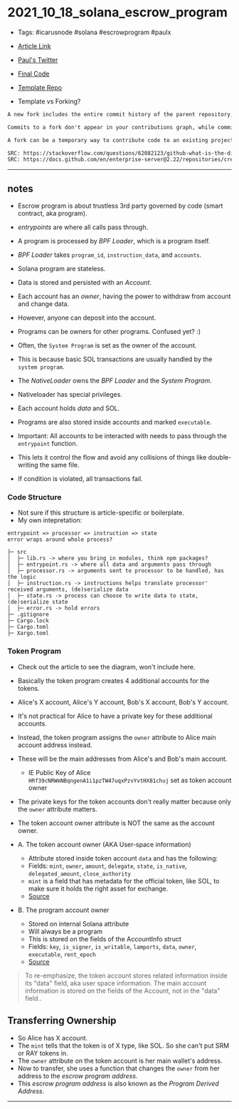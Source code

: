 # 2021_10_18_solana_escrow_program

- Tags: #icarusnode #solana #escrowprogram #paulx

- [Article Link](https://paulx.dev/blog/2021/01/14/programming-on-solana-an-introduction/)
- [Paul's Twitter](https://twitter.com/paulxpaulxpaulx)
- [Final Code](https://github.com/paul-schaaf/solana-escrow)
- [Template Repo](https://github.com/mvines/solana-bpf-program-template)

- Template vs Forking?

```txt
A new fork includes the entire commit history of the parent repository, while a repository created from a template starts with a single commit.

Commits to a fork don't appear in your contributions graph, while commits to a repository created from a template do appear in your contribution graph.

A fork can be a temporary way to contribute code to an existing project, while creating a repository from a template starts a new project quickly.

SRC: https://stackoverflow.com/questions/62082123/github-what-is-the-difference-between-template-and-fork-concepts-and-when-to-us
SRC: https://docs.github.com/en/enterprise-server@2.22/repositories/creating-and-managing-repositories/creating-a-repository-from-a-template
```

---

## notes

- Escrow program is about trustless 3rd party governed by code (smart contract, aka program).
- _entrypoints_ are where all calls pass through.

- A program is processed by _BPF Loader_, which is a program itself.
- _BPF Loader_ takes `program_id`, `instruction_data`, and `accounts`.

- Solana program are stateless.
- Data is stored and persisted with an _Account_.
- Each account has an _owner_, having the power to withdraw from account and change data.
- However, anyone can deposit into the account.

- Programs can be owners for other programs. Confused yet? :)
- Often, the `System Program` is set as the owner of the account.
- This is because basic SOL transactions are usually handled by the `system program`.

- The _NativeLoader_ owns the _BPF Loader_ and the _System Program_.
- Nativeloader has special privileges.

- Each account holds _data_ and SOL.
- Programs are also stored inside accounts and marked `executable`.

- Important: All accounts to be interacted with needs to pass through the `entrypoint` function.
- This lets it control the flow and avoid any collisions of things like double-writing the same file.
- If condition is violated, all transactions fail.

### Code Structure

- Not sure if this structure is article-specific or boilerplate.
- My own intepretation:

```text
entrypoint => processor => instruction => state
error wraps around whole process?

├─ src
│  ├─ lib.rs -> where you bring in modules, think npm packages?
│  ├─ entrypoint.rs -> where all data and arguments pass through
│  ├─ processor.rs -> arguments sent to processor to be handled, has the logic
│  ├─ instruction.rs -> instructions helps translate processor' received arguments, (de)serialize data
│  ├─ state.rs -> process can choose to write data to state, (de)serialize state
│  ├─ error.rs -> hold errors
├─ .gitignore
├─ Cargo.lock
├─ Cargo.toml
├─ Xargo.toml
```

### Token Program

- Check out the article to see the diagram, won't include here.
- Basically the token program creates 4 additional accounts for the tokens.
- Alice's X account, Alice's Y account, Bob's X account, Bob's Y account.

- It's not practical for Alice to have a private key for these additional accounts.
- Instead, the token program assigns the `owner` attribute to Alice main account address instead.
- These will be the main addresses from Alice's and Bob's main account.
  - IE Public Key of Alice `HRf39cNRWmNBqngenA1i1pzTW47uqxPzvYvtHX81chuj` set as token account owner
- The private keys for the token accounts don't really matter because only the `owner` attribute matters.

- The token account owner attribute is NOT the same as the account owner.

- A. The token account owner (AKA User-space information)

  - Attribute stored inside token account `data` and has the following:
  - Fields: `mint`, `owner`, `amount`, `delegate`, `state`, `is_native`, `delegated_amount`, `close_authority`
  - `mint` is a field that has metadata for the official token, like SOL, to make sure it holds the right asset for exchange.
  - [Source](https://github.com/solana-labs/solana-program-library/blob/80e29ef6b9a081d457849a2ca42db50d7da0e37e/token/program/src/state.rs#L86)

- B. The program account owner

  - Stored on internal Solana attribute
  - Will always be a program
  - This is stored on the fields of the AccountInfo struct
  - Fields: `key`, `is_signer`, `is_writable`, `lamports`, `data`, `owner`, `executable`, `rent_epoch`
  - [Source](https://docs.rs/solana-program/1.5.0/solana_program/account_info/struct.AccountInfo.html#fields)

> To re-emphasize, the token account stores related information inside its "data" field, aka user space information. The main account information is stored on the fields of the Account, not in the "data" field..

## Transferring Ownership

- So Alice has X account.
- The `mint` tells that the token is of X type, like SOL. So she can't put SRM or RAY tokens in.
- The `owner` attribute on the token account is her main wallet's address.
- Now to transfer, she uses a function that changes the `owner` from her address to the _escrow program address_.
- This _escrow program address_ is also known as the _Program Derived Address_.

---

